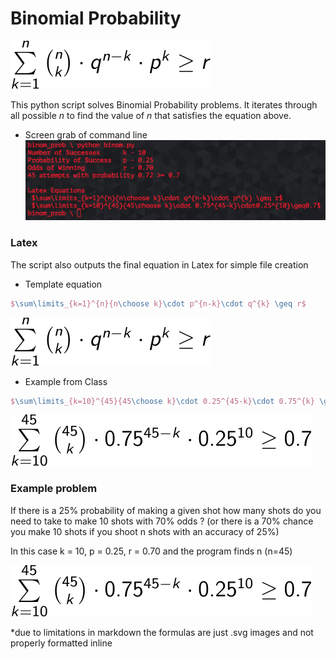 # Binomial Probability

![Output](ex1.svg)

This python script solves Binomial Probability problems.  It iterates through all possible *n* to find the value of *n* that satisfies the equation above.

* Screen grab of command line
![Terminal](term.png)

### Latex
The script also outputs the final equation in Latex for simple file creation
* Template equation
```Latex
$\sum\limits_{k=1}^{n}{n\choose k}\cdot p^{n-k}\cdot q^{k} \geq r$
```
![Example 1](ex1.svg)

* Example from Class
````Latex
$\sum\limits_{k=10}^{45}{45\choose k}\cdot 0.25^{45-k}\cdot 0.75^{k} \geq 0.7$
````

![Example 2](ex2.svg)

### Example problem
If there is a 25% probability of making a given shot how many shots do you need to take to make 10 shots with 70% odds ?
(or there is a 70% chance you make 10 shots if you shoot n shots with an accuracy of 25%)

In this case k = 10, p = 0.25, r = 0.70 and the program finds n (n=45)

![Example 2](ex2.svg)


*due to limitations in markdown the formulas are just .svg images and not properly formatted inline
